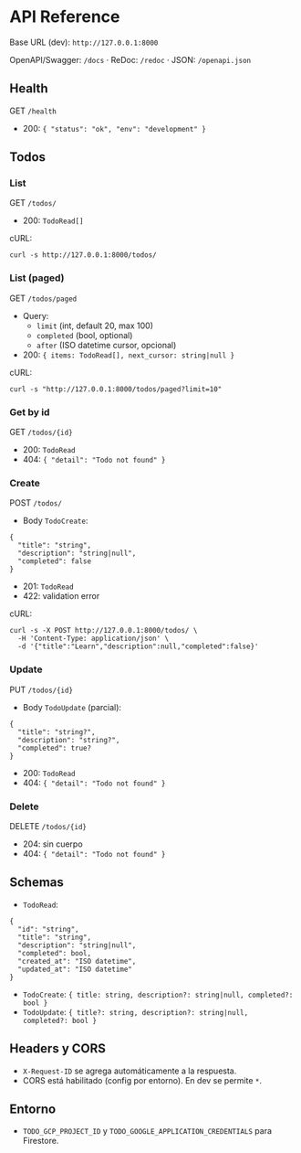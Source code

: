 # API Reference

Base URL (dev): `http://127.0.0.1:8000`

OpenAPI/Swagger: `/docs`  ·  ReDoc: `/redoc`  ·  JSON: `/openapi.json`

## Health
GET `/health`
- 200: `{ "status": "ok", "env": "development" }`

## Todos

### List
GET `/todos/`
- 200: `TodoRead[]`

cURL:
```
curl -s http://127.0.0.1:8000/todos/
```

### List (paged)
GET `/todos/paged`
- Query:
  - `limit` (int, default 20, max 100)
  - `completed` (bool, optional)
  - `after` (ISO datetime cursor, opcional)
- 200: `{ items: TodoRead[], next_cursor: string|null }`

cURL:
```
curl -s "http://127.0.0.1:8000/todos/paged?limit=10"
```

### Get by id
GET `/todos/{id}`
- 200: `TodoRead`
- 404: `{ "detail": "Todo not found" }`

### Create
POST `/todos/`
- Body `TodoCreate`:
```
{
  "title": "string",
  "description": "string|null",
  "completed": false
}
```
- 201: `TodoRead`
- 422: validation error

cURL:
```
curl -s -X POST http://127.0.0.1:8000/todos/ \
  -H 'Content-Type: application/json' \
  -d '{"title":"Learn","description":null,"completed":false}'
```

### Update
PUT `/todos/{id}`
- Body `TodoUpdate` (parcial):
```
{
  "title": "string?",
  "description": "string?",
  "completed": true?
}
```
- 200: `TodoRead`
- 404: `{ "detail": "Todo not found" }`

### Delete
DELETE `/todos/{id}`
- 204: sin cuerpo
- 404: `{ "detail": "Todo not found" }`

## Schemas
- `TodoRead`:
```
{
  "id": "string",
  "title": "string",
  "description": "string|null",
  "completed": bool,
  "created_at": "ISO datetime",
  "updated_at": "ISO datetime"
}
```
- `TodoCreate`: `{ title: string, description?: string|null, completed?: bool }`
- `TodoUpdate`: `{ title?: string, description?: string|null, completed?: bool }`

## Headers y CORS
- `X-Request-ID` se agrega automáticamente a la respuesta.
- CORS está habilitado (config por entorno). En dev se permite `*`.

## Entorno
- `TODO_GCP_PROJECT_ID` y `TODO_GOOGLE_APPLICATION_CREDENTIALS` para Firestore.

